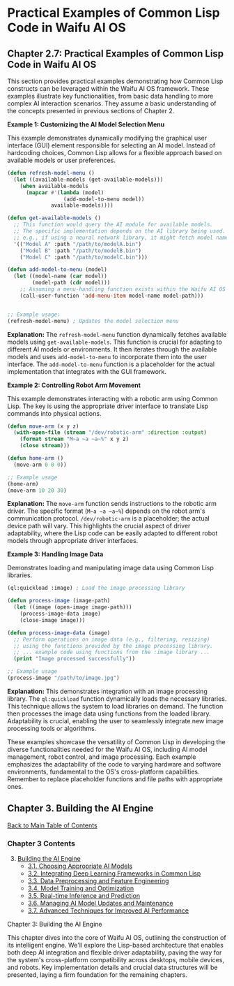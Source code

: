 # Practical Examples of Common Lisp Code in Waifu AI OS

## Chapter 2.7: Practical Examples of Common Lisp Code in Waifu AI OS

This section provides practical examples demonstrating how Common Lisp constructs can be leveraged within the Waifu AI OS framework.  These examples illustrate key functionalities, from basic data handling to more complex AI interaction scenarios.  They assume a basic understanding of the concepts presented in previous sections of Chapter 2.

**Example 1:  Customizing the AI Model Selection Menu**

This example demonstrates dynamically modifying the graphical user interface (GUI) element responsible for selecting an AI model.  Instead of hardcoding choices, Common Lisp allows for a flexible approach based on available models or user preferences.

```lisp
(defun refresh-model-menu ()
  (let ((available-models (get-available-models)))
    (when available-models
      (mapcar #'(lambda (model)
                  (add-model-to-menu model))
              available-models))))

(defun get-available-models ()
  ;; This function would query the AI module for available models.
  ;; The specific implementation depends on the AI library being used.
  ;; e.g., if using a neural network library, it might fetch model names.
  '(("Model A" :path "/path/to/modelA.bin")
    ("Model B" :path "/path/to/modelB.bin")
    ("Model C" :path "/path/to/modelC.bin")))

(defun add-model-to-menu (model)
  (let ((model-name (car model))
        (model-path (cdr model)))
    ;; Assuming a menu-handling function exists within the Waifu AI OS framework
    (call-user-function 'add-menu-item model-name model-path)))


;; Example usage:
(refresh-model-menu) ; Updates the model selection menu
```

**Explanation:**  The `refresh-model-menu` function dynamically fetches available models using `get-available-models`. This function is crucial for adapting to different AI models or environments. It then iterates through the available models and uses `add-model-to-menu` to incorporate them into the user interface.  The `add-model-to-menu` function is a placeholder for the actual implementation that integrates with the GUI framework.


**Example 2:  Controlling Robot Arm Movement**

This example demonstrates interacting with a robotic arm using Common Lisp. The key is using the appropriate driver interface to translate Lisp commands into physical actions.

```lisp
(defun move-arm (x y z)
  (with-open-file (stream "/dev/robotic-arm" :direction :output)
    (format stream "M~a ~a ~a~%" x y z)
    (close stream)))

(defun home-arm ()
  (move-arm 0 0 0))

;; Example usage
(home-arm)
(move-arm 10 20 30)
```

**Explanation:** The `move-arm` function sends instructions to the robotic arm driver. The specific format (`M~a ~a ~a~%`) depends on the robot arm's communication protocol.  `/dev/robotic-arm`  is a placeholder;  the actual device path will vary.  This highlights the crucial aspect of driver adaptability, where the Lisp code can be easily adapted to different robot models through appropriate driver interfaces.


**Example 3:  Handling Image Data**

Demonstrates loading and manipulating image data using Common Lisp libraries.

```lisp
(ql:quickload :image) ; Load the image processing library

(defun process-image (image-path)
  (let ((image (open-image image-path)))
    (process-image-data image)
    (close-image image)))

(defun process-image-data (image)
  ;; Perform operations on image data (e.g., filtering, resizing)
  ;; using the functions provided by the image processing library.
  ;; ... example code using functions from the :image library ...
  (print "Image processed successfully"))

;; Example usage
(process-image "/path/to/image.jpg")
```

**Explanation:** This demonstrates integration with an image processing library.  The `ql:quickload` function dynamically loads the necessary libraries. This technique allows the system to load libraries on demand. The function then processes the image data using functions from the loaded library.  Adaptability is crucial, enabling the user to seamlessly integrate new image processing tools or algorithms.


These examples showcase the versatility of Common Lisp in developing the diverse functionalities needed for the Waifu AI OS, including AI model management, robot control, and image processing. Each example emphasizes the adaptability of the code to varying hardware and software environments, fundamental to the OS's cross-platform capabilities. Remember to replace placeholder functions and file paths with appropriate ones.


<a id='chapter-3'></a>

## Chapter 3. Building the AI Engine

[Back to Main Table of Contents](#table-of-contents)

### Chapter 3 Contents

3. [Building the AI Engine](#chapter-3)
    * [3.1. Choosing Appropriate AI Models](#chapter-3-1)
    * [3.2. Integrating Deep Learning Frameworks in Common Lisp](#chapter-3-2)
    * [3.3. Data Preprocessing and Feature Engineering](#chapter-3-3)
    * [3.4. Model Training and Optimization](#chapter-3-4)
    * [3.5. Real-time Inference and Prediction](#chapter-3-5)
    * [3.6. Managing AI Model Updates and Maintenance](#chapter-3-6)
    * [3.7. Advanced Techniques for Improved AI Performance](#chapter-3-7)

Chapter 3: Building the AI Engine

This chapter dives into the core of Waifu AI OS, outlining the construction of its intelligent engine.  We'll explore the Lisp-based architecture that enables both deep AI integration and flexible driver adaptability, paving the way for the system's cross-platform compatibility across desktops, mobile devices, and robots.  Key implementation details and crucial data structures will be presented, laying a firm foundation for the remaining chapters.


<a id='chapter-3-1'></a>

